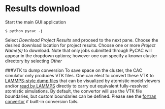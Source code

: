 # Results download

Start the main GUI application
```
$ python pycac -j
```
Select *Download Project Results* and proceed to the next pane. Choose the desired download location for project results. 
Choose one or more *Project Name(s)* to download. Note that only jobs submitted through PyCAC will appear in the dropdown options; however one can specify a known cluster directory by selecting *Other*

###VTK to dump conversion
To save space on the cluster, the CAC simulator only produces VTK files. One can elect to convert these VTK to [LAMMPS-style dump files](http://lammps.sandia.gov/doc/dump.html) that can be visualized by atomistic model viewers and/or [read by LAMMPS](http://lammps.sandia.gov/doc/read_dump.html) directly to carry out equivalent fully-resolved atomistic simulations. By default, the convertor will use the VTK file boundaries, but custom boundaries can be defined. Please see the [fortran convertor](../chapter6/analyzer.md) if built-in conversion fails.